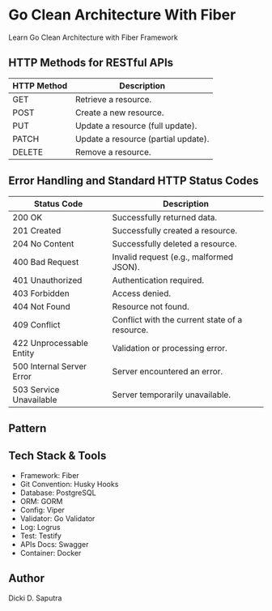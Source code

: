 # Go Clean Architecture With Fiber

<p>Learn Go Clean Architecture with Fiber Framework</p>

## HTTP Methods for RESTful APIs

| HTTP Method | Description                         |
| ----------- | ----------------------------------- |
| GET         | Retrieve a resource.                |
| POST        | Create a new resource.              |
| PUT         | Update a resource (full update).    |
| PATCH       | Update a resource (partial update). |
| DELETE      | Remove a resource.                  |

## Error Handling and Standard HTTP Status Codes

| Status Code               | Description                                       |
| ------------------------- | ------------------------------------------------- |
| 200 OK                    | Successfully returned data.                       |
| 201 Created               | Successfully created a resource.                  |
| 204 No Content            | Successfully deleted a resource.                  |
| 400 Bad Request           | Invalid request (e.g., malformed JSON).           |
| 401 Unauthorized          | Authentication required.                          |
| 403 Forbidden             | Access denied.                                    |
| 404 Not Found             | Resource not found.                               |
| 409 Conflict              | Conflict with the current state of a resource.    |
| 422 Unprocessable Entity  | Validation or processing error.                   |
| 500 Internal Server Error | Server encountered an error.                      |
| 503 Service Unavailable   | Server temporarily unavailable.                   |

## Pattern

## Tech Stack & Tools

- Framework: Fiber
- Git Convention: Husky Hooks
- Database: PostgreSQL
- ORM: GORM
- Config: Viper
- Validator: Go Validator
- Log: Logrus
- Test: Testify
- APIs Docs: Swagger
- Container: Docker

## Author

Dicki D. Saputra
